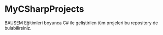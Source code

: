 # MyCSharpProjects
BAUSEM  Eğitimleri boyunca C# ile geliştirilen tüm projeleri bu repository de bulabilirsiniz.

